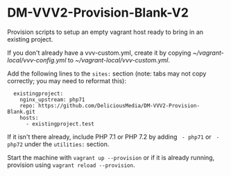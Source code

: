 # DM-VVV2-Provision-Blank-V2
Provision scripts to setup an empty vagrant host ready to bring in an existing project.

If you don't already have a vvv-custom.yml, create it by copying _~/vagrant-local/vvv-config.yml_ to _~/vagrant-local/vvv-custom.yml_.

Add the following lines to the ``sites:`` section (note: tabs may not copy correctly; you may need to reformat this):

```
  existingproject:
    nginx_upstream: php71
    repo: https://github.com/DeliciousMedia/DM-VVV2-Provision-Blank.git
    hosts:
      - existingproject.test
```

If it isn't there already, include PHP 7.1 or PHP 7.2 by adding `` - php71`` or  `` - php72`` under the ``utilities:`` section.

Start the machine with ``vagrant up --provision`` or if it is already running, provision using ``vagrant reload --provision``.
